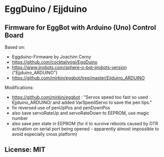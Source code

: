 # EggDuino / Ejjduino

## Firmware for EggBot with Arduino (Uno) Control Board

Based on:
* Eggduino-Firmware by Joachim Cerny
* https://github.com/cocktailyogi/EggDuino
* https://www.jjrobots.com/sphere-o-bot-jjrobots-version ("Ejjduino_ARDUINO")
* https://github.com/mirkin/eggbot/tree/master/Ejjduino_ARDUINO

Modifications:
* https://github.com/mirkin/eggbot : "Servos speed too fast so used Ejjduino_ARDUINO/ and added VarSpeedServo to save the pen tips."
* fix reversed use of penUpPos and penDownPos
* also save servoRateUp and servoRateDown to EEPROM, use magic number
* also save pen state in EEPROM (for it to survive reboots caused by DTR activation on serial port being opened - apparently almost impossible to avoid especially cross platform)


## License: MIT
